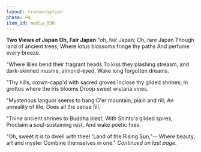 ```yaml
---
layout: transcription
phase: P4
item_id: media_030
---
```


**Two Views of Japan**
**Oh, Fair Japan**
"oh, fair Japan; Oh, rare Japan
Though land of ancient trees,
Where lotus blossoms fringe thy paths
And perfume every breeze.

"Where lilies bend their fragrant heads
To kiss they plashing streasm,
and dark-skinned musme, almond-eyed,
Wake long forgotten dreams.

"Thy hills, crown-capp'd with sacred groves
Inclose thy gilded shrines;
In grottos where the iris blooms
Droop sweet wistaria vines.

"Mysterious languor seems to hang
O'er mountain, plain and rill;
An unreality of life,
Does all the sense fill.

"Thine ancient shrines to Buddha blest,
With Shinto's gilded spires,
Proclaim a soul-sustaining rest,
And wake poetic fires.

"Oh, sweet it is to dwell with thee!
'Land of the Rising Sun,"--
Where beauty, art and myster
Combine themselves in one."
*Continued on last page.*